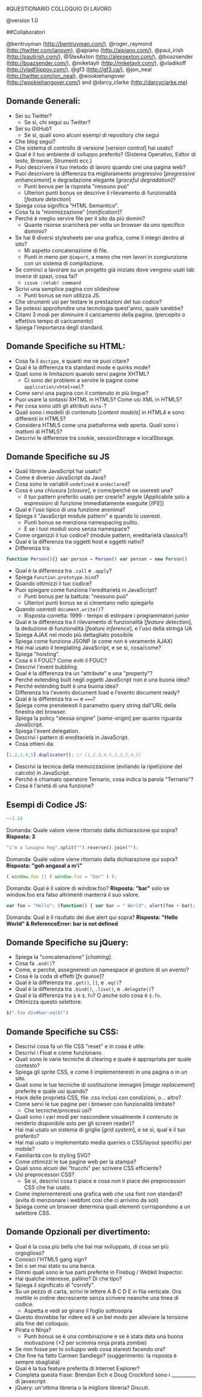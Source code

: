 #QUESTIONARIO COLLOQUIO DI LAVORO

@version 1.0
 
##Collaboratori

@bentruyman (http://bentruyman.com/), @roger_raymond (http://twitter.com/iansym), @ajpiano (http://ajpiano.com/), @paul_irish (http://paulirish.com/), @SlexAxton (http://alexsexton.com/), @boazsender (http://boazsender.com/), @miketaylr (http://miketaylr.com/), @vladikoff (http://vladfilippov.com/), @gf3 (http://gf3.ca/), @jon_neal (http://twitter.com/jon_neal), @wookiehangover (http://wookiehangover.com/) and @darcy_clarke (http://darcyclarke.me)

## Domande Generali:

* Sei su Twitter? 
	* Se sì, chi segui su Twitter?
* Sei su GitHub? 
	* Se sì, quali sono alcuni esempi di repository che segui  
* Che blog segui? 
* Che sistema di controllo di versione [*version control*] hai usato? 
* Qual è il tuo ambiente di sviluppo preferito? (Sistema Operativo, Editor di testo, Browser, Strumenti ecc.) 
* Puoi descrivere il tuo metodo di lavoro quando crei una pagina web? 
* Puoi descrivere la differenza tra miglioramento progressivo [*progressive enhancement*] e degradazione elegante [*graceful degradation*]? 
	* Punti bonus per la risposta "nessuno può" 
	* Ulteriori punti bonus se descrive il rilevamento di funzionalità [*feature detection*]  
* Spiega cosa significa "HTML Semantico". 
* Cosa fa la "minimizzazione" [*minification*]? 
* Perché è meglio servire file per il sito da più domini? 
	* Quante risorse scaricherà per volta un browser da uno specifico dominio?  
* Se hai 8 diversi stylesheets per una grafica, come li integri dentro al sito? 
	* Mi aspetto concatenazione di file.
	* Punti in meno per `@import`, a meno che non lavori in congiunzione con un sistema di compilazione.  
* Se cominci a lavorare su un progetto già iniziato dove vengono usati tab invece di spazi, cosa fai? 
	* `issue :retab! command`
* Scrivi una semplice pagina con slideshow 
	* Punti bonus se non utilizza JS.  
* Che strumenti usi per testare le prestazioni del tuo codice? 
* Se potessi approfondire una tecnologia quest'anno, quale sarebbe? 
* Citami 3 modi per diminuire il caricamento della pagina. (percepito o effettivo tempo di caricamento) 
* Spiega l'importanza degli standard.  

## Domande Specifiche su HTML:

* Cosa fa il `doctype`, e quanti me ne puoi citare? 
* Qual è la differenza tra standard mode e quirks mode? 
* Quali sono le limitazioni quando servi pagine XHTML? 
	* Ci sono dei problemi a servire le pagine come `application/xhtml+xml`?  
* Come servi una pagina con il contenuto in più lingue? 
* Puoi usare la sintassi XHTML in HTML5? Come usi XML in HTML5? 
* Per cosa sono utili gli attributi `data-`? 
* Quali sono i modelli di contenuto [*content models*] in HTML4 e sono differenti in HTML5? 
* Considera HTML5 come una piattaforma web aperta. Quali sono i mattoni di HTML5? 
* Descrivi le differenze tra cookie, sessionStorage e localStorage.  

## Domande Specifiche su JS

* Quali librerie JavaScript hai usato? 
* Come è diverso JavaScript da Java? 
* Cosa sono le variabili `undefined` e `undeclared`? 
* Cosa è una chiusura [*closure*], e come/perché ne useresti una? 
	* Il tuo pattern preferito usato per crearle? argyle (Applicabile solo a espressioni di funzione immediatamente eseguite [*IIFE*])  
* Qual è l'uso tipico di una funzione anonima? 
* Spiega il "JavaScript module pattern" e quando lo useresti. 
	* Punti bonus se menziona namespacing pulito. 
	* E se i tuoi moduli sono senza namespace?  
* Come organizzi il tuo codice? (module pattern, ereditarietà classica?) 
* Qual è la differenza tra oggetti host e oggetti nativi? 
* Differenza tra: 
```javascript
function Person(){} var person = Person() var person = new Person()
```
* Qual è la differenza tra `.call` e `.apply`? 
* Spiega `Function.prototype.bind`? 
* Quando ottimizzi il tuo codice? 
* Puoi spiegare come funziona l'ereditarietà in JavaScript? 
	* Punti bonus per la battuta: "nessuno può" 
	* Ulteriori punti bonus se si cimentano nello spiegarlo  
* Quando useresti `document.write()`? 
	* Risposta corretta: 1999 - tempo di estirpare i programmatori junior  
* Qual è la differenza tra il rilevamento di funzionalità [*feature detection*], la deduzione di funzionalità [*feature inference*], e l'uso della stringa UA 
* Spiega AJAX nel modo più dettagliato possibile 
* Spiega come funziona JSONP (e come non è veramente AJAX) 
* Hai mai usato il templating JavaScript, e se sì, cosa/come? 
* Spiega "hoisting". 
* Cosa è il FOUC? Come eviti il FOUC? 
* Descrivi l'event bubbling. 
* Qual è la differenza tra un "attribute" e una "property"? 
* Perché extending built negli oggetti JavaScript non è una buona idea? 
* Perché extending built è una buona idea? 
* Differenza tra l'evento document load e l'evento document ready? 
* Qual è la differenza tra `==` e `===`? 
* Spiega come prenderesti il parametro query string dall'URL della finestra del browser. 
* Spiega la policy "stessa origine" [*same-origin*] per quanto riguarda JavaScript. 
* Spiega l'event delegation. 
* Descrivi i pattern di ereditarietà in JavaScript. 
* Cosa ottieni da: 
```javascript
[1,2,3,4,5].duplicator(); // [1,2,3,4,5,1,2,3,4,5]
```
* Descrivi la tecnica della memoizzazione (evitando la ripetizione del calcolo) in JavaScript. 
* Perché è chiamato operatore Ternario, cosa indica la parola "Ternario"? 
* Cosa è l'arietà di una funzione?  

## Esempi di Codice JS:

```javascript
~~3.14
```
Domanda: Quale valore viene ritornato dalla dichiarazione qui sopra? 
**Risposta: 3** 

```javascript
"i'm a lasagna hog".split("").reverse().join("");
```
Domanda: Quale valore viene ritornato dalla dichiarazione qui sopra? 
**Risposta: "goh angasal a m'i"** 

```javascript
( window.foo || ( window.foo = "bar" ) );
```
Domanda: Qual è il valore di window.foo? 
**Risposta: "bar"** 
solo se window.foo era falso altrimenti manterrà il suo valore.

```javascript
var foo = "Hello"; (function() { var bar = " World"; alert(foo + bar); })(); alert(foo + bar);
```
Domanda: Qual è il risultato dei due alert qui sopra? 
**Risposta: "Hello World" & ReferenceError: bar is not defined** 

## Domande Specifiche su jQuery:

* Spiega la "concatenazione" [*chaining*]. 
* Cosa fa `.end()`? 
* Come, e perché, assegneresti un namespace al gestore di un evento? 
* Cosa è la coda di effetti [*fx queue*]? 
* Qual è la differenza tra `.get()`, `[]`, e `.eq()`? 
* Qual è la differenza tra `.bind()`, `.live()`, e `.delegate()`? 
* Qual è la differenza tra `$` e `$.fn`? O anche solo cosa è `$.fn`. 
* Ottimizza questo selettore: 
```javascript
$(".foo div#bar:eq(0)")
```

## Domande Specifiche su CSS:

* Descrivi cosa fa un file CSS "reset" e in cosa è utile. 
* Descrivi i Float e come funzionano. 
* Quali sono le varie tecniche di clearing e quale è appropriata per quale contesto? 
* Spiega gli sprite CSS, e come li implementeresti in una pagina o in un sito. 
* Quali sono le tue tecniche di sostituzione immagini [*image replacement*] preferite e quale usi quando? 
* Hack delle proprietà CSS, file .css inclusi con condizioni, o... altro? 
* Come servi le tue pagine per i browser con funzionalità limitate? 
	* Che tecniche/processi usi?  
* Quali sono i vari modi per nascondere visualmente il contenuto (e renderlo disponibile solo per gli screen reader)? 
* Hai mai usato un sistema di griglie [*grid system*], e se sì, qual è il tuo preferito? 
* Hai mai usato o implementato media queries o CSS/layout specifici per mobile? 
* Familiarità con lo styling SVG? 
* Come ottimizzi le tue pagine web per la stampa? 
* Quali sono alcuni dei "trucchi" per scrivere CSS efficiente? 
* Usi preprocessori CSS? 
	* Se sì, descrivi cosa ti piace e cosa non ti piace dei preprocessori CSS che hai usato. 
* Come implementeresti una grafica web che usa font non standard? (evita di menzionare i webfont così che ci arrivino da soli) 
* Spiega come un browser determina quali elementi corrispondono a un selettore CSS.  

## Domande Opzionali per divertimento:

* Qual è la cosa più bella che hai mai sviluppato, di cosa sei più orgoglioso? 
* Conosci l'HTML5 gang sign? 
* Sei o sei mai stato su una barca. 
* Dimmi quali sono le tue parti preferite in Firebug / Webkit Inspector. 
* Hai qualche interesse, pallino? Di che tipo? 
* Spiega il significato di "cornify". 
* Su un pezzo di carta, scrivi le lettere A B C D E in fila verticale. Ora mettile in ordine decrescente senza scrivere neanche una linea di codice. 
	* Aspetta e vedi se girano il foglio sottosopra
* Questo dovrebbe far ridere ed è un bel modo per alleviare la tensione alla fine del colloquio.  
* Pirata o Ninja? 
	* Punti bonus se è una combinazione e se è stata data una buona motivazione (+2 per scimmia ninja pirata zombie) 
* Se non fosse per lo sviluppo web cosa staresti facendo ora? 
* Che fine ha fatto Carmen Sandiego? (suggerimento: la risposta è sempre sbagliata) 
* Qual è la tua feature preferita di Internet Explorer?
* Completa questa frase: Brendan Eich e Doug Crockford sono i __________ di javascript.
* jQuery: un'ottima libreria o la migliore libreria? Discuti.